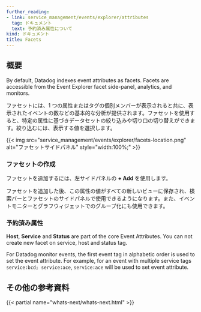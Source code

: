 ```yaml
---
further_reading:
- link: service_management/events/explorer/attributes
  tag: ドキュメント
  text: 予約済み属性について
kind: ドキュメント
title: Facets
---
```


## 概要

By default, Datadog indexes event attributes as facets. Facets are accessible from the Event Explorer facet side-panel, analytics, and monitors.

ファセットには、1 つの属性またはタグの個別メンバーが表示されると共に、表示されたイベントの数などの基本的な分析が提供されます。ファセットを使用すると、特定の属性に基づきデータセットの絞り込みや切り口の切り替えができます。絞り込むには、表示する値を選択します。

{{< img src="service_management/events/explorer/facets-location.png" alt="ファセットサイドパネル" style="width:100%;" >}}

### ファセットの作成

ファセットを追加するには、左サイドパネルの **+ Add** を使用します。

ファセットを追加した後、この属性の値がすべての新しいビューに保存され、検索バーとファセットのサイドパネルで使用できるようになります。また、イベントモニターとグラフウィジェットでのグループ化にも使用できます。

### 予約済み属性
**Host**, **Service** and **Status** are part of the core Event Attributes. You can not create new facet on service, host and status tag. 

For Datadog monitor events, the first event tag in alphabetic order is used to set the event attribute. For example, for an event with multiple service tags `service:bcd; service:ace`, `service:ace` will be used to set event attribute. 

## その他の参考資料

{{< partial name="whats-next/whats-next.html" >}}